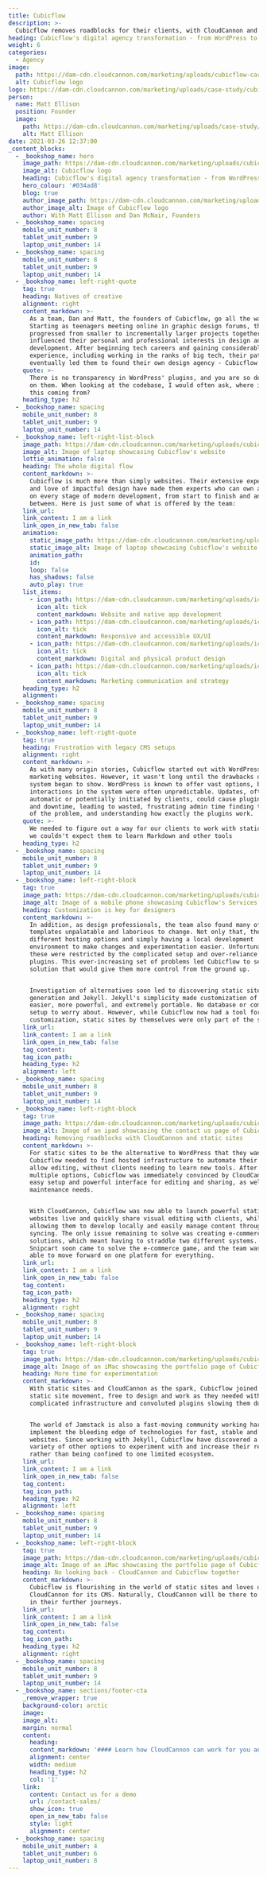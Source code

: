 ```yaml
---
title: Cubicflow
description: >-
  Cubicflow removes roadblocks for their clients, with CloudCannon and static sites.
heading: Cubicflow's digital agency transformation - from WordPress to Jamstack
weight: 6
categories:
  - Agency
image: 
  path: https://dam-cdn.cloudcannon.com/marketing/uploads/cubicflow-card-1.png
  alt: Cubicflow logo
logo: https://dam-cdn.cloudcannon.com/marketing/uploads/case-study/cubicflow.svg
person:
  name: Matt Ellison
  position: Founder
  image: 
    path: https://dam-cdn.cloudcannon.com/marketing/uploads/case-study/matt-ellison.jpg
    alt: Matt Ellison
date: 2021-03-26 12:37:00
_content_blocks:
  - _bookshop_name: hero
    image_path: https://dam-cdn.cloudcannon.com/marketing/uploads/cubicflow-card-teal.svg
    image_alt: Cubicflow logo
    heading: Cubicflow's digital agency transformation - from WordPress to Jamstack
    hero_colour: '#034ad8'
    blog: true
    author_image_path: https://dam-cdn.cloudcannon.com/marketing/uploads/cubicflow-profile.svg
    author_image_alt: Image of Cubicflow logo
    author: With Matt Ellison and Dan McNair, Founders
  - _bookshop_name: spacing
    mobile_unit_number: 8
    tablet_unit_number: 9
    laptop_unit_number: 14
  - _bookshop_name: spacing
    mobile_unit_number: 8
    tablet_unit_number: 9
    laptop_unit_number: 14
  - _bookshop_name: left-right-quote
    tag: true
    heading: Natives of creative
    alignment: right
    content_markdown: >-
      As a team, Dan and Matt, the founders of Cubicflow, go all the way back.
      Starting as teenagers meeting online in graphic design forums, they
      progressed from smaller to incrementally larger projects together, which
      influenced their personal and professional interests in design and
      development. After beginning tech careers and gaining considerable
      experience, including working in the ranks of big tech, their paths
      eventually led them to found their own design agency - Cubicflow.
    quote: >-
      There is no transparency in WordPress' plugins, and you are so dependent
      on them. When looking at the codebase, I would often ask, where is some of
      this coming from?
    heading_type: h2
  - _bookshop_name: spacing
    mobile_unit_number: 8
    tablet_unit_number: 9
    laptop_unit_number: 14
  - _bookshop_name: left-right-list-block
    image_path: https://dam-cdn.cloudcannon.com/marketing/uploads/cubicflow-scene.png
    image_alt: Image of laptop showcasing Cubicflow's website
    lottie_animation: false
    heading: The whole digital flow
    content_markdown: >-
      Cubicflow is much more than simply websites. Their extensive experience
      and love of impactful design have made them experts who can own and advise
      on every stage of modern development, from start to finish and anywhere in
      between. Here is just some of what is offered by the team:
    link_url:
    link_content: I am a link
    link_open_in_new_tab: false
    animation:
      static_image_path: https://dam-cdn.cloudcannon.com/marketing/uploads/cubicflow-scene.png
      static_image_alt: Image of laptop showcasing Cubicflow's website
      animation_path:
      id:
      loop: false
      has_shadows: false
      auto_play: true
    list_items:
      - icon_path: https://dam-cdn.cloudcannon.com/marketing/uploads/icons/tick.svg
        icon_alt: tick
        content_markdown: Website and native app development
      - icon_path: https://dam-cdn.cloudcannon.com/marketing/uploads/icons/tick.svg
        icon_alt: tick
        content_markdown: Responsive and accessible UX/UI
      - icon_path: https://dam-cdn.cloudcannon.com/marketing/uploads/icons/tick.svg
        icon_alt: tick
        content_markdown: Digital and physical product design
      - icon_path: https://dam-cdn.cloudcannon.com/marketing/uploads/icons/tick.svg
        icon_alt: tick
        content_markdown: Marketing communication and strategy
    heading_type: h2
    alignment:
  - _bookshop_name: spacing
    mobile_unit_number: 8
    tablet_unit_number: 9
    laptop_unit_number: 14
  - _bookshop_name: left-right-quote
    tag: true
    heading: Frustration with legacy CMS setups
    alignment: right
    content_markdown: >-
      As with many origin stories, Cubicflow started out with WordPress for
      marketing websites. However, it wasn't long until the drawbacks of the
      system began to show. WordPress is known to offer vast options, but
      interactions in the system were often unpredictable. Updates, often
      automatic or potentially initiated by clients, could cause plugin clashes
      and downtime, leading to wasted, frustrating admin time finding the source
      of the problem, and understanding how exactly the plugins work.
    quote: >-
      We needed to figure out a way for our clients to work with static sites -
      we couldn't expect them to learn Markdown and other tools
    heading_type: h2
  - _bookshop_name: spacing
    mobile_unit_number: 8
    tablet_unit_number: 9
    laptop_unit_number: 14
  - _bookshop_name: left-right-block
    tag: true
    image_path: https://dam-cdn.cloudcannon.com/marketing/uploads/cubicflow-scene-2.png
    image_alt: Image of a mobile phone showcasing Cubicflow's Services page..
    heading: Customization is key for designers
    content_markdown: >-
      In addition, as design professionals, the team also found many of the
      templates unpalatable and laborious to change. Not only that, they desired
      different hosting options and simply having a local development
      environment to make changes and experimentation easier. Unfortunately,
      these were restricted by the complicated setup and over-reliance on
      plugins. This ever-increasing set of problems led Cubicflow to seek a
      solution that would give them more control from the ground up.


      Investigation of alternatives soon led to discovering static site
      generation and Jekyll. Jekyll's simplicity made customization of designs
      easier, more powerful, and extremely portable. No database or complicated
      setup to worry about. However, while Cubicflow now had a tool for greater
      customization, static sites by themselves were only part of the solution.
    link_url:
    link_content: I am a link
    link_open_in_new_tab: false
    tag_content:
    tag_icon_path:
    heading_type: h2
    alignment: left
  - _bookshop_name: spacing
    mobile_unit_number: 8
    tablet_unit_number: 9
    laptop_unit_number: 14
  - _bookshop_name: left-right-block
    tag: true
    image_path: https://dam-cdn.cloudcannon.com/marketing/uploads/cubicflow-scene-3.png
    image_alt: Image of an ipad showcasing the contact us page of Cubicflow's site
    heading: Removing roadblocks with CloudCannon and static sites
    content_markdown: >-
      For static sites to be the alternative to WordPress that they wanted,
      Cubicflow needed to find hosted infrastructure to automate their needs and
      allow editing, without clients needing to learn new tools. After testing
      multiple options, Cubicflow was immediately convinced by CloudCannon's
      easy setup and powerful interface for editing and sharing, as well as low
      maintenance needs.


      With CloudCannon, Cubicflow was now able to launch powerful static
      websites live and quickly share visual editing with clients, while also
      allowing them to develop locally and easily manage content through Git
      syncing. The only issue remaining to solve was creating e-commerce
      solutions, which meant having to straddle two different systems. However,
      Snipcart soon came to solve the e-commerce game, and the team was finally
      able to move forward on one platform for everything.
    link_url:
    link_content: I am a link
    link_open_in_new_tab: false
    tag_content:
    tag_icon_path:
    heading_type: h2
    alignment: right
  - _bookshop_name: spacing
    mobile_unit_number: 8
    tablet_unit_number: 9
    laptop_unit_number: 14
  - _bookshop_name: left-right-block
    tag: true
    image_path: https://dam-cdn.cloudcannon.com/marketing/uploads/cubic-scene-4.png
    image_alt: Image of an iMac showcasing the portfolio page of Cubicflow's site
    heading: More time for experimentation
    content_markdown: >-
      With static sites and CloudCannon as the spark, Cubicflow joined the
      static site movement, free to design and work as they needed without
      complicated infrastructure and convoluted plugins slowing them down.


      The world of Jamstack is also a fast-moving community working hard to
      implement the bleeding edge of technologies for fast, stable and scalable
      websites. Since working with Jekyll, Cubicflow have discovered a whole
      variety of other options to experiment with and increase their repertoire,
      rather than being confined to one limited ecosystem.
    link_url:
    link_content: I am a link
    link_open_in_new_tab: false
    tag_content:
    tag_icon_path:
    heading_type: h2
    alignment: left
  - _bookshop_name: spacing
    mobile_unit_number: 8
    tablet_unit_number: 9
    laptop_unit_number: 14
  - _bookshop_name: left-right-block
    tag: true
    image_path: https://dam-cdn.cloudcannon.com/marketing/uploads/cubicflow-scene-5.png
    image_alt: Image of an iMac showcasing the portfolio page of Cubicflow's site
    heading: No looking back - CloudCannon and Cubicflow together
    content_markdown: >-
      Cubicflow is flourishing in the world of static sites and loves using
      CloudCannon for its CMS. Naturally, CloudCannon will be there to help them
      in their further journeys.
    link_url:
    link_content: I am a link
    link_open_in_new_tab: false
    tag_content:
    tag_icon_path:
    heading_type: h2
    alignment: right
  - _bookshop_name: spacing
    mobile_unit_number: 8
    tablet_unit_number: 9
    laptop_unit_number: 14
  - _bookshop_name: sections/footer-cta
    _remove_wrapper: true
    background-color: arctic
    image:
    image_alt:
    margin: normal
    content:
      heading:
      content_markdown: '#### Learn how CloudCannon can work for you and your team'
      alignment: center
      width: medium
      heading_type: h2
      col: '1'
    link:
      content: Contact us for a demo
      url: /contact-sales/
      show_icon: true
      open_in_new_tab: false
      style: light
      alignment: center
  - _bookshop_name: spacing
    mobile_unit_number: 4
    tablet_unit_number: 6
    laptop_unit_number: 8
---
```


